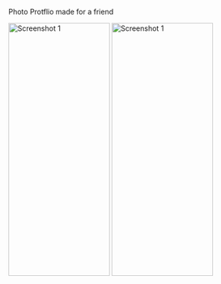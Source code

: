 Photo Protflio made for a friend 

 <img src="https://github.com/qpcGH/Portfolio-/assets/74194364/b52c059c-7549-4bd1-8880-cf91841c83ae" alt="Screenshot 1" width="200" height="500"/>
 <img src="https://github.com/qpcGH/Portfolio-/assets/74194364/7e7fce77-1fa8-45d0-b0b4-3639b57b0b52" alt="Screenshot 1" width="200" height="500"/>

